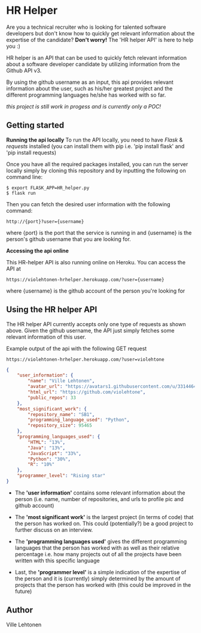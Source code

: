 # HR Helper
Are you a technical recruiter who is looking for talented software developers but don't know how to quickly get relevant information about the expertise of the candidate? **Don't worry!** The 'HR helper API' is here to help you :)

HR helper is an API that can be used to quickly fetch relevant information about a software developer candidate by utilizing information from the Github API v3.

By using the github username as an input, this api provides relevant information about the user, such as his/her greatest project and the different programming languages he/she has worked with so far.

_this project is still work in progess and is currently only a POC!_

## Getting started
**Running the api locally**
To run the API locally, you need to have _Flask_ & _requests_ installed (you can install them with pip i.e. 'pip install flask' and 'pip install requests)

Once you have all the required packages installed, you can run the server locally simply by cloning this repository and by inputting the following on command line:
```
$ export FLASK_APP=HR_helper.py
$ flask run
```

Then you can fetch the desired user information with the following command:
```
http://{port}?user={username}
```

where {port} is the port that the service is running in and {username} is the person's github username that you are looking for.


**Accessing the api online**

This HR-helper API is also running online on Heroku. You can  access the API  at

```
https://violehtonen-hrhelper.herokuapp.com/?user={username}
```

where {username} is the github account of the person you're looking for


## Using the HR helper API
The HR helper API currently accepts only one type of requests as shown above. Given the github username, the API just simply fetches some relevant information of this user.

Example output of the api with the following GET request
```
https://violehtonen-hrhelper.herokuapp.com/?user=violehtone
```

```json
{
    "user_information": {
        "name": "Ville Lehtonen",
        "avatar_url": "https://avatars1.githubusercontent.com/u/33144646?v=4",
        "html_url": "https://github.com/violehtone",
        "public_repos": 33
    },
    "most_significant_work": {
        "repository_name": "SB1",
        "programming_language_used": "Python",
        "repository_size": 95465
    },
    "programming_languages_used": {
        "HTML": "13%",
        "Java": "13%",
        "JavaScript": "33%",
        "Python": "30%",
        "R": "10%"
    },
    "programmer_level": "Rising star"
}
```
- The **'user information'** contains some relevant information about the person (i.e. name, number of repositories, and urls to profile pic and github account)

- The **'most significant work'** is the largest project (in terms of code) that the person has worked on. This could (potentially?) be a good project to further discuss on an interview.

- The **'programming languages used'** gives the different programming languages that the person has worked with as well as their relative percentage i.e. how many projects out of all the projects have been written with this specific language

- Last, the **'programmer level'** is a simple indication of the expertise of the person and it is (currently) simply determined by the amount of projects that the person has worked with (this could be improved in the future)


## Author
Ville Lehtonen